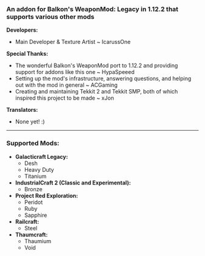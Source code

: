 ### An addon for Balkon's WeaponMod: Legacy in 1.12.2 that supports various other mods

**Developers:**

* Main Developer & Texture Artist ~ IcarussOne

**Special Thanks:**

- The wonderful Balkon's WeaponMod port to 1.12.2 and providing support for addons like this one ~ HypaSpeeed
- Setting up the mod's infrastructure, answering questions, and helping out with the mod in general ~ ACGaming
- Creating and maintaining Tekkit 2 and Tekkit SMP, both of which inspired this project to be made ~ xJon

**Translators:**

- None yet! :)
___
### **Supported Mods:** ###
- **Galacticraft Legacy:**
	- Desh
	- Heavy Duty
	- Titanium
- **IndustrialCraft 2 (Classic and Experimental):**
	- Bronze
- **Project Red Exploration:**
	- Peridot
	- Ruby
	- Sapphire
- **Railcraft:**
	- Steel
- **Thaumcraft:**
	- Thaumium
	- Void
